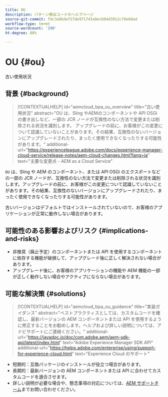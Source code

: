 ```yaml
---
title: OU
description: パターン検出コードのヘルプページ
source-git-commit: fdc3e8bdef27de971743a9ecb04d3912cf8e60ad
workflow-type: tm+mt
source-wordcount: '290'
ht-degree: 88%

---
```


# OU {#ou}

古い使用状況

## 背景 {#background}

>[!CONTEXTUALHELP]
>id="aemcloud_bpa_ou_overview"
>title="古い使用状況"
>abstract="OU は、Sling やAEMのコンポーネントや API OSGi の書き出しなど、一部の JCR ノードが互換性のない方法で変更または削除される状況を識別します。 アップグレードの前に、お客様がこの変更について認識していないことがあります。その結果、互換性のないバージョンにアップグレードされたり、まったく使用できなくなったりする可能性があります。"
>additional-url="https://experienceleague.adobe.com/docs/experience-manager-cloud-service/release-notes/aem-cloud-changes.html?lang=ja" text="主要な変更点 - AEM as a Cloud Service"

`OU` は、Sling や AEM のコンポーネント、または API OSGi のエクスポートなどの一部の JCR ノードが、互換性のない方法で変更または削除される状況を識別します。アップグレードの前に、お客様がこの変更について認識していないことがあります。その結果、互換性のないバージョンにアップグレードされたり、まったく使用できなくなったりする可能性があります。

古いバージョンはデフォルトではインストールされていないので、お客様のアプリケーションが正常に動作しない場合があります。

## 可能性のある影響およびリスク {#implications-and-risks}

* 非推奨（廃止予定）のコンポーネントまたは API を使用するコンポーネントに依存する機能が破損して、アップグレード後に正しく解決されない場合があります。
* アップグレード後に、お客様のアプリケーションの機能や AEM 機能の一部が正しく動作しない場合やアクティブにならない場合があります。

## 可能な解決策 {#solutions}

>[!CONTEXTUALHELP]
>id="aemcloud_bpa_ou_guidance"
>title="実装ガイダンス"
>abstract="ベストプラクティスとしては、カスタムコードを確認し、最新バージョンの AEM コンポーネントまたは API を使用するように修正することをお勧めします。ヘルプおよび詳しい説明については、アドビサポートにご連絡ください。"
>additional-url="https://javadoc.io/doc/com.adobe.aem/aem-sdk-api/latest/index.html" text="Adobe Experience Manager SDK API"
>additional-url="https://helpx.adobe.com/enterprise/using/support-for-experience-cloud.html" text="Experience Cloud のサポート"

* 短期的：互換パッケージのインストールが役立つ場合があります。
* 長期的：最新バージョンの AEM コンポーネントまたは API に合わせてカスタムコードを適合させます。
* 詳しい説明が必要な場合や、懸念事項の対応については、[AEM サポートチーム](https://helpx.adobe.com/jp/enterprise/using/support-for-experience-cloud.html)までお問い合わせください。
